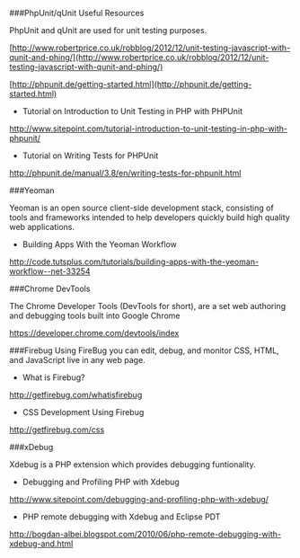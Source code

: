 ###PhpUnit/qUnit Useful Resources

PhpUnit and qUnit are used for unit testing purposes. 

[http://www.robertprice.co.uk/robblog/2012/12/unit-testing-javascript-with-qunit-and-phing/](http://www.robertprice.co.uk/robblog/2012/12/unit-testing-javascript-with-qunit-and-phing/)

[http://phpunit.de/getting-started.html](http://phpunit.de/getting-started.html)



- Tutorial on Introduction to Unit Testing in PHP with PHPUnit

http://www.sitepoint.com/tutorial-introduction-to-unit-testing-in-php-with-phpunit/


- Tutorial on Writing Tests for PHPUnit

http://phpunit.de/manual/3.8/en/writing-tests-for-phpunit.html

###Yeoman

Yeoman is an open source client-side development stack, consisting of tools and frameworks intended to help developers
quickly build high quality web applications. 

- Building Apps With the Yeoman Workflow

http://code.tutsplus.com/tutorials/building-apps-with-the-yeoman-workflow--net-33254

###Chrome DevTools

The Chrome Developer Tools (DevTools for short), are a set web authoring and debugging tools built into Google Chrome

https://developer.chrome.com/devtools/index

###Firebug
Using FireBug you can edit, debug, and monitor CSS, HTML, and JavaScript live in any web page.

- What is Firebug?

http://getfirebug.com/whatisfirebug

- CSS Development Using Firebug

http://getfirebug.com/css

###xDebug

Xdebug is a PHP extension which provides debugging funtionality.

- Debugging and Profiling PHP with Xdebug

http://www.sitepoint.com/debugging-and-profiling-php-with-xdebug/

- PHP remote debugging with Xdebug and Eclipse PDT

http://bogdan-albei.blogspot.com/2010/06/php-remote-debugging-with-xdebug-and.html

